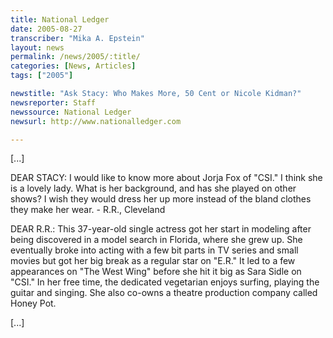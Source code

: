 ```yaml
---
title: National Ledger
date: 2005-08-27
transcriber: "Mika A. Epstein"
layout: news
permalink: /news/2005/:title/
categories: [News, Articles]
tags: ["2005"]

newstitle: "Ask Stacy: Who Makes More, 50 Cent or Nicole Kidman?"
newsreporter: Staff
newssource: National Ledger
newsurl: http://www.nationalledger.com

---
```

[...]

DEAR STACY: I would like to know more about Jorja Fox of "CSI." I think she is a lovely lady. What is her background, and has she played on other shows? I wish they would dress her up more instead of the bland clothes they make her wear. - R.R., Cleveland

DEAR R.R.: This 37-year-old single actress got her start in modeling after being discovered in a model search in Florida, where she grew up. She eventually broke into acting with a few bit parts in TV series and small movies but got her big break as a regular star on "E.R." It led to a few appearances on "The West Wing" before she hit it big as Sara Sidle on "CSI." In her free time, the dedicated vegetarian enjoys surfing, playing the guitar and singing. She also co-owns a theatre production company called Honey Pot.

[...]
